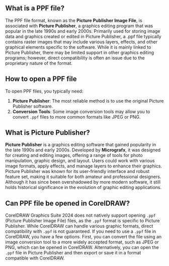 ## What is a PPF file?

The PPF file format, known as the **Picture Publisher Image File**, is associated with **Picture Publisher**, a graphics editing program that was popular in the late 1990s and early 2000s. Primarily used for storing image data and graphics created or edited in Picture Publisher, a .ppf file typically contains raster images that may include various layers, effects, and other graphical elements specific to the software. While it is mainly linked to Picture Publisher, there may be limited support in other graphics editing programs; however, direct compatibility is often an issue due to the proprietary nature of the format.

## How to open a PPF file

To open PPF files, you typically need:

1.  **Picture Publisher**: The most reliable method is to use the original Picture Publisher software.
2.  **Conversion Tools**: Some image conversion tools may allow you to convert `.ppf` files to more common formats like JPEG or PNG.

## What is Picture Publisher?

**Picture Publisher** is a graphics editing software that gained popularity in the late 1990s and early 2000s. Developed by **Micrografx**, it was designed for creating and editing images, offering a range of tools for photo manipulation, graphic design, and layout. Users could work with various image formats, apply effects, and manage layers to enhance their graphics. Picture Publisher was known for its user-friendly interface and robust feature set, making it suitable for both amateur and professional designers. Although it has since been overshadowed by more modern software, it still holds historical significance in the evolution of graphic editing applications.

## Can PPF file be opened in CorelDRAW?

CorelDRAW Graphics Suite 2024 does not natively support opening `.ppf` (Picture Publisher Image File) files, as the `.ppf` format is specific to Picture Publisher. While CorelDRAW can handle various graphic formats, direct compatibility with `.ppf` is not guaranteed. If you need to use a `.ppf` file in CorelDRAW, you have a few options. First, you can convert the file using an image conversion tool to a more widely accepted format, such as JPEG or PNG, which can be opened in CorelDRAW. Alternatively, you can open the `.ppf` file in Picture Publisher and then export or save it in a format compatible with CorelDRAW.

